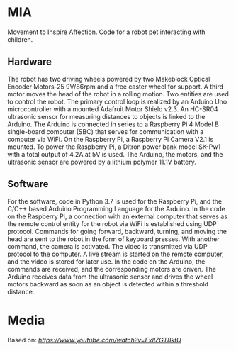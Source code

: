 # MIA
Movement to Inspire Affection. Code for a robot pet interacting with children.

## Hardware
The robot has two driving wheels powered by two Makeblock Optical Encoder Motors-25
9V/86rpm and a free caster wheel for support. A third motor moves the head of the robot in a
rolling motion. Two entities are used to control the robot. The primary control loop is realized
by an Arduino Uno microcontroller with a mounted Adafruit Motor Shield v2.3. An HC-SR04
ultrasonic sensor for measuring distances to objects is linked to the Arduino. The Arduino is
connected in series to a Raspberry Pi 4 Model B single-board computer (SBC) that serves
for communication with a computer via WiFi. On the Raspberry Pi, a Raspberry Pi Camera
V2.1 is mounted. To power the Raspberry Pi, a Ditron power bank model SK-Pw1 with a
total output of 4.2A at 5V is used. The Arduino, the motors, and the ultrasonic sensor are
powered by a lithium polymer 11.1V battery.

## Software
For the software, code in Python 3.7 is used for the Raspberry Pi, and the C/C++ based
Arduino Programming Language for the Arduino. In the code on the Raspberry Pi, a
connection with an external computer that serves as the remote control entity for the robot
via WiFi is established using UDP protocol. Commands for going forward, backward, turning,
and moving the head are sent to the robot in the form of keyboard presses. With another
command, the camera is activated. The video is transmitted via UDP protocol to the computer.
A live stream is started on the remote computer, and the video is stored for later use. In the
code on the Arduino, the commands are received, and the corresponding motors are driven.
The Arduino receives data from the ultrasonic sensor and drives the wheel motors backward
as soon as an object is detected within a threshold distance.

# Media
Based on: *https://www.youtube.com/watch?v=FxIlZGT8ktU*
